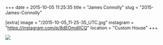 +++
date = 2015-10-05 11:25:35
title = "James Connolly"
slug = "2015-James-Connolly"

[extra]
image = "/2015-10-05_11-25-35_UTC.jpg"
instagram = "https://instagram.com/p/8dEOmdIICQ"
location = "Custom House"
+++

<img src="/2015-10-05_11-25-35_UTC.jpg" />
